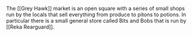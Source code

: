 The [[Grey Hawk]] market is an open square with a series of small shops run by the locals that sell everything from produce to pitons to potions.  In particular there is a small general store called Bits and Bobs that is run by [[Reka Rearguard]].  
